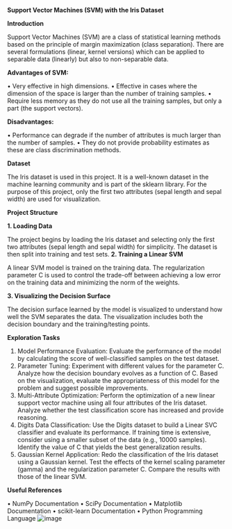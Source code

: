__Support Vector Machines (SVM) with the Iris Dataset__

__Introduction__

Support Vector Machines (SVM) are a class of statistical learning methods based on the principle of margin maximization (class separation). There are several formulations (linear, kernel versions) which can be applied to separable data (linearly) but also to non-separable data.

__Advantages of SVM:__

•	Very effective in high dimensions.
•	Effective in cases where the dimension of the space is larger than the number of training samples.
•	Require less memory as they do not use all the training samples, but only a part (the support vectors).

__Disadvantages:__

•	Performance can degrade if the number of attributes is much larger than the number of samples.
•	They do not provide probability estimates as these are class discrimination methods.

__Dataset__

The Iris dataset is used in this project. It is a well-known dataset in the machine learning community and is part of the sklearn library. For the purpose of this project, only the first two attributes (sepal length and sepal width) are used for visualization.

__Project Structure__

__1. Loading Data__

The project begins by loading the Iris dataset and selecting only the first two attributes (sepal length and sepal width) for simplicity. The dataset is then split into training and test sets.
__2. Training a Linear SVM__

A linear SVM model is trained on the training data. The regularization parameter C is used to control the trade-off between achieving a low error on the training data and minimizing the norm of the weights.

__3. Visualizing the Decision Surface__

The decision surface learned by the model is visualized to understand how well the SVM separates the data. The visualization includes both the decision boundary and the training/testing points.

__Exploration Tasks__

1.	Model Performance Evaluation: Evaluate the performance of the model by calculating the score of well-classified samples on the test dataset.
2.	Parameter Tuning: Experiment with different values for the parameter C. Analyze how the decision boundary evolves as a function of C. Based on the visualization, evaluate the appropriateness of this model for the problem and suggest possible improvements.
3.	Multi-Attribute Optimization: Perform the optimization of a new linear support vector machine using all four attributes of the Iris dataset. Analyze whether the test classification score has increased and provide reasoning.
4.	Digits Data Classification: Use the Digits dataset to build a Linear SVC classifier and evaluate its performance. If training time is extensive, consider using a smaller subset of the data (e.g., 10000 samples). Identify the value of C that yields the best generalization results.
5.	Gaussian Kernel Application: Redo the classification of the Iris dataset using a Gaussian kernel. Test the effects of the kernel scaling parameter (gamma) and the regularization parameter C. Compare the results with those of the linear SVM.
   
__Useful References__

•	NumPy Documentation
•	SciPy Documentation
•	Matplotlib Documentation
•	scikit-learn Documentation
•	Python Programming Language
![image](https://github.com/user-attachments/assets/f47ddf53-ea1c-43cd-9654-d449111dce20)

